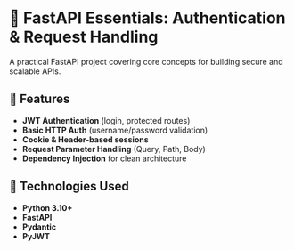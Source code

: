 # 🚀 FastAPI Essentials: Authentication & Request Handling  

A practical FastAPI project covering core concepts for building secure and scalable APIs.  

## 🔹 Features  

- **JWT Authentication** (login, protected routes)  
- **Basic HTTP Auth** (username/password validation)  
- **Cookie & Header-based sessions**  
- **Request Parameter Handling** (Query, Path, Body)
- **Dependency Injection** for clean architecture

## 🔹 Technologies Used

- **Python 3.10+**
- **FastAPI**
- **Pydantic**
- **PyJWT**